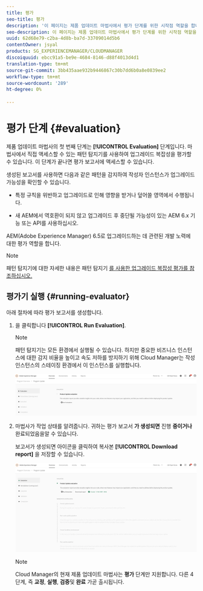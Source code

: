 ```yaml
---
title: 평가
seo-title: 평가
description: '이 페이지는 제품 업데이트 마법사에서 평가 단계를 위한 시작점 역할을 합니다. '
seo-description: 이 페이지는 제품 업데이트 마법사에서 평가 단계를 위한 시작점 역할을 합니다.
uuid: 62d68e79-c2ba-4d8b-ba7d-33709014d5b6
contentOwner: jsyal
products: SG_EXPERIENCEMANAGER/CLOUDMANAGER
discoiquuid: ebcc91a5-be9e-4684-8146-d88f4013d4d1
translation-type: tm+mt
source-git-commit: 3bb435aae932b9446867c30b7dd6b0a8e0839ee2
workflow-type: tm+mt
source-wordcount: '289'
ht-degree: 0%

---
```



# 평가 단계 {#evaluation}

제품 업데이트 마법사의 첫 번째 단계는 **[!UICONTROL Evaluation]** 단계입니다.
마법사에서 직접 액세스할 수 있는 패턴 탐지기를 사용하여 업그레이드 복잡성을 평가할 수 있습니다. 이 단계가 끝나면 평가 보고서에 액세스할 수 있습니다.

생성된 보고서를 사용하면 다음과 같은 패턴을 감지하여 작성자 인스턴스가 업그레이드 가능성을 확인할 수 있습니다.

* 특정 규칙을 위반하고 업그레이드로 인해 영향을 받거나 덮어쓸 영역에서 수행됩니다.

* 새 AEM에서 역호환이 되지 않고 업그레이드 후 중단될 가능성이 있는 AEM 6.x 기능 또는 API를 사용하십시오.

AEM(Adobe Experience Manager) 6.5로 업그레이드하는 데 관련된 개발 노력에 대한 평가 역할을 합니다.

>[!NOTE]
>
>패턴 탐지기에 대한 자세한 내용은 패턴 탐지기 [를 사용한 업그레이드 복잡성 평가를 참조하십시오.](https://helpx.adobe.com/experience-manager/6-4/sites/deploying/using/pattern-detector.html)

## 평가기 실행 {#running-evaluator}

아래 절차에 따라 평가 보고서를 생성합니다.

1. 을 클릭합니다 **[!UICONTROL Run Evaluation]**.

   >[!NOTE]
   >패턴 탐지기는 모든 환경에서 실행될 수 있습니다. 하지만 중요한 비즈니스 인스턴스에 대한 감지 비율을 높이고 속도 저하를 방지하기 위해 Cloud Manager는 작성 인스턴스의 스테이징 환경에서 이 인스턴스를 실행합니다.

   ![](assets/Run-Evaluation.png)

1. 마법사가 작업 상태를 알려줍니다. 귀하는 평가 보고서 **가 생성되면** 진행 **중이거나** 완료되었음을알 수 있습니다.

   보고서가 생성되면 아이콘을 클릭하여 복사본 **[!UICONTROL Download report]** 을 저장할 수 있습니다.

   ![](assets/Evaluation-1.png)


   >[!NOTE]
   >
   >Cloud Manager의 현재 제품 업데이트 마법사는 **평가** 단계만 지원합니다. 다른 4단계, 즉 **교정**, **실행**, **검증**&#x200B;및 **완료** 가곧 출시됩니다.
